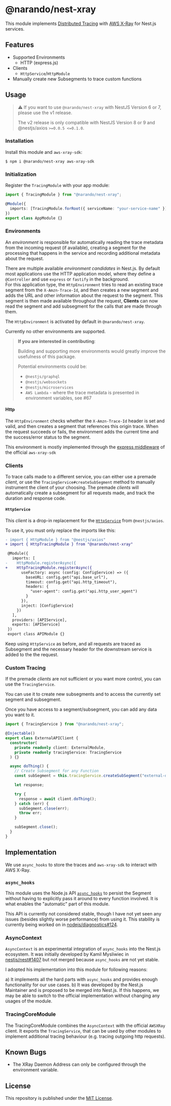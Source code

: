 # @narando/nest-xray

This module implements [Distributed Tracing](https://opentracing.io/docs/overview/what-is-tracing/) with [AWS X-Ray](https://aws.amazon.com/xray/) for Nest.js services.

## Features

- Supported Environments
  - HTTP (express.js)
- Clients
  - `HttpService`/`HttpModule`
- Manually create new Subsegments to trace custom functions

## Usage

> ⚠️ If you want to use `@narando/nest-xray` with NestJS Version 6 or 7,
> please use the v1 release.
>
> The v2 release is only compatible with NestJS Version 8 or 9 and @nestjs/axios `>=0.0.5 <=0.1.0`.

### Installation

Install this module and `aws-xray-sdk`:

```shell
$ npm i @narando/nest-xray aws-xray-sdk
```

### Initialization

Register the `TracingModule` with your app module:

```typescript
import { TracingModule } from "@narando/nest-xray";

@Module({
  imports: [TracingModule.forRoot({ serviceName: "your-service-name" })],
})
export class AppModule {}
```

### Environments

An _environment_ is responsible for automatically reading the trace metadata from the incoming request (if available), creating a segment for the processing that happens in the service and recording additional metadata about the request.

There are multiple available _environment candidates_ in Nest.js. By default most applications use the HTTP application model, where they define a `@Controller` and use `express` or `fastify` in the background.  
For this application type, the `HttpEnvironment` tries to read an existing trace segment from the `X-Amzn-Trace-Id`, and then creates a new segment and adds the URL and other information about the request to the segment. This segment is then made available throughout the request, **Clients** can now read the segment and add subsegment for the calls that are made through them.

The `HttpEnvironment` is activated by default in `@narando/nest-xray`.

Currently no other environments are supported.

> **If you are interested in contributing**:
>
> Building and supporting more environments would greatly improve the usefulness of this package.
>
> Potential environments could be:
>
> - `@nestjs/graphql`
> - `@nestjs/websockets`
> - `@nestjs/microservices`
> - `AWS Lambda` - where the trace metadata is presented in environment variables, see #67

#### Http

The `HttpEnvironment` checks whether the `X-Amzn-Trace-Id` header is set and valid, and then creates a segment that references this origin trace.
When the request succeeds or fails, the environment adds the current time and the success/error status to the segment.

This environment is mostly implemented through the [express middleware](https://github.com/aws/aws-xray-sdk-node/tree/master/packages/express) of the official `aws-xray-sdk`

### Clients

To trace calls made to a different service, you can either use a premade _client_, or use the `TracingService#createSubSegment` method to manually instrument the client of your choosing.
The premade _clients_ will automatically create a subsegment for all requests made, and track the duration and response code.

#### `HttpService`

This _client_ is a drop-in replacement for the [`HttpService`](https://docs.nestjs.com/techniques/http-module) from `@nestjs/axios`.

To use it, you must only replace the imports like this:

```diff
- import { HttpModule } from "@nestjs/axios"
+ import { HttpTracingModule } from "@narando/nest-xray"

 @Module({
   imports: [
-    HttpModule.registerAsync({
+    HttpTracingModule.registerAsync({
       useFactory: async (config: ConfigService) => ({
         baseURL: config.get("api.base_url"),
         timeout: config.get("api.http_timeout"),
         headers: {
           "user-agent": config.get("api.http_user_agent")
         }
       }),
       inject: [ConfigService]
     })
   ],
   providers: [APIService],
   exports: [APIService]
 })
 export class APIModule {}
```

Keep using `HttpService` as before, and all requests are traced as Subsegment and the necessary header for the downstream service is added to the the request.

### Custom Tracing

If the premade _clients_ are not sufficient or you want more control, you can use the `TracingService`.

You can use it to create new subsegments and to access the currently set segment and subsegment.

Once you have access to a segment/subsegment, you can add any data you want to it.

```typescript
import { TracingService } from "@narando/nest-xray";

@Injectable()
export class ExternalAPIClient {
  constructor(
    private readonly client: ExternalModule,
    private readonly tracingService: TracingService
  ) {}

  async doThing() {
    // Create Subsegment for any Function
    const subSegment = this.tracingService.createSubSegment("external-doThing");

    let response;

    try {
      response = await client.doThing();
    } catch (err) {
      subSegment.close(err);
      throw err;
    }

    subSegment.close();
  }
}
```

## Implementation

We use `async_hooks` to store the traces and `aws-xray-sdk` to interact with AWS X-Ray.

### `async_hooks`

This module uses the Node.js API [`async_hooks`](https://nodejs.org/api/async_hooks.html) to persist the Segment without having to explicitly pass it around to every function involved. It is what enables the "automatic" part of this module.

This API is currently not considered stable, though I have not yet seen any issues (besides slightly worse performance) from using it. This stability is currently being worked on in [nodejs/diagnostics#124](https://github.com/nodejs/diagnostics/issues/124).

### AsyncContext

`AsyncContext` is an experimental integration of `async_hooks` into the Nest.js ecosystem. It was initially developed by Kamil Mysliwiec in [nestjs/nest#1407](https://github.com/nestjs/nest/pull/1407) but not merged because `async_hooks` are not yet stable.

I adopted his implementation into this module for following reasons:

a) It implements all the hard parts with `async_hooks` and provides enough functionality for our use cases.
b) It was developed by the Nest.js Maintainer and is proposed to be merged into Nest.js. If this happens, we may be able to switch to the official implementation without changing any usages of the module.

### TracingCoreModule

The TracingCoreModule combines the `AsyncContext` with the official `AWSXRay` client. It exports the `TracingService`, that can be used by other modules to implement additional tracing behaviour (e.g. tracing outgoing http requests).

## Known Bugs

- The XRay Daemon Address can only be configured through the environment variable.

## License

This repository is published under the [MIT License](./LICENSE).
